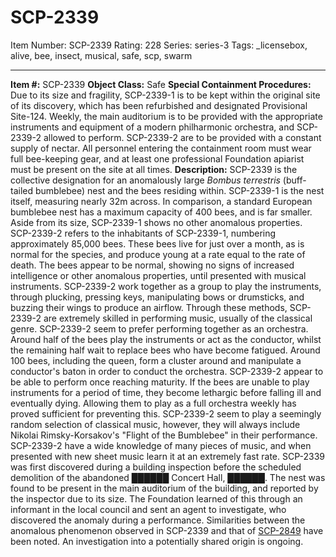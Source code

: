 # SCP-2339
Item Number: SCP-2339
Rating: 228
Series: series-3
Tags: _licensebox, alive, bee, insect, musical, safe, scp, swarm

---

**Item #:** SCP-2339
**Object Class:** Safe
**Special Containment Procedures:** Due to its size and fragility, SCP-2339-1 is to be kept within the original site of its discovery, which has been refurbished and designated Provisional Site-124. Weekly, the main auditorium is to be provided with the appropriate instruments and equipment of a modern philharmonic orchestra, and SCP-2339-2 allowed to perform. SCP-2339-2 are to be provided with a constant supply of nectar. All personnel entering the containment room must wear full bee-keeping gear, and at least one professional Foundation apiarist must be present on the site at all times.
**Description:** SCP-2339 is the collective designation for an anomalously large _Bombus terrestris_ (buff-tailed bumblebee) nest and the bees residing within. SCP-2339-1 is the nest itself, measuring nearly 32m across. In comparison, a standard European bumblebee nest has a maximum capacity of 400 bees, and is far smaller. Aside from its size, SCP-2339-1 shows no other anomalous properties.
SCP-2339-2 refers to the inhabitants of SCP-2339-1, numbering approximately 85,000 bees. These bees live for just over a month, as is normal for the species, and produce young at a rate equal to the rate of death. The bees appear to be normal, showing no signs of increased intelligence or other anomalous properties, until presented with musical instruments. SCP-2339-2 work together as a group to play the instruments, through plucking, pressing keys, manipulating bows or drumsticks, and buzzing their wings to produce an airflow. Through these methods, SCP-2339-2 are extremely skilled in performing music, usually of the classical genre. SCP-2339-2 seem to prefer performing together as an orchestra. Around half of the bees play the instruments or act as the conductor, whilst the remaining half wait to replace bees who have become fatigued. Around 100 bees, including the queen, form a cluster around and manipulate a conductor's baton in order to conduct the orchestra. SCP-2339-2 appear to be able to perform once reaching maturity.
If the bees are unable to play instruments for a period of time, they become lethargic before falling ill and eventually dying. Allowing them to play as a full orchestra weekly has proved sufficient for preventing this.
SCP-2339-2 seem to play a seemingly random selection of classical music, however, they will always include Nikolai Rimsky-Korsakov's "Flight of the Bumblebee" in their performance. SCP-2339-2 have a wide knowledge of many pieces of music, and when presented with new sheet music learn it at an extremely fast rate.
SCP-2339 was first discovered during a building inspection before the scheduled demolition of the abandoned ██████ Concert Hall, ██████. The nest was found to be present in the main auditorium of the building, and reported by the inspector due to its size. The Foundation learned of this through an informant in the local council and sent an agent to investigate, who discovered the anomaly during a performance. Similarities between the anomalous phenomenon observed in SCP-2339 and that of [SCP-2849](/scp-2849) have been noted. An investigation into a potentially shared origin is ongoing.